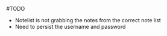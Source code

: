 #TODO

* Notelist is not grabbing the notes from the correct note list
* Need to persist the username and password
